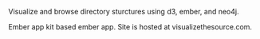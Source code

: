 Visualize and browse directory sturctures using d3, ember, and neo4j.

Ember app kit based ember app. Site is hosted at visualizethesource.com.
